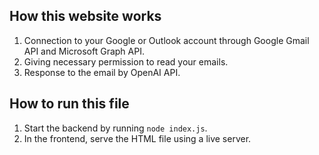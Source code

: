 ## How this website works

1. Connection to your Google or Outlook account through Google Gmail API and Microsoft Graph API.
2. Giving necessary permission to read your emails.
3. Response to the email by OpenAI API.

## How to run this file 

1. Start the backend by running `node index.js`.
2. In the frontend, serve the HTML file using a live server.
